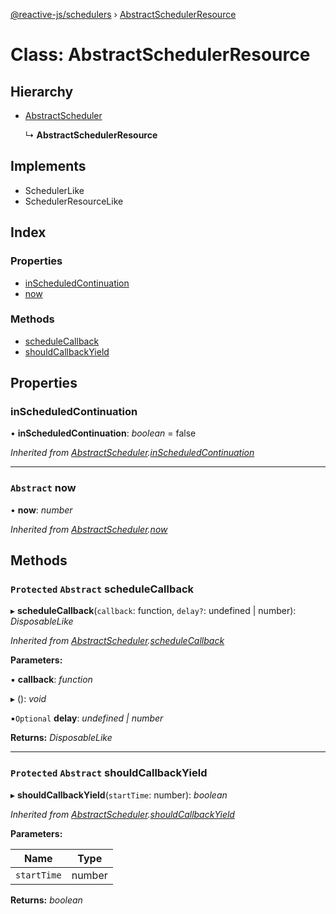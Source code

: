 [@reactive-js/schedulers](../README.md) › [AbstractSchedulerResource](abstractschedulerresource.md)

# Class: AbstractSchedulerResource

## Hierarchy

* [AbstractScheduler](abstractscheduler.md)

  ↳ **AbstractSchedulerResource**

## Implements

* SchedulerLike
* SchedulerResourceLike

## Index

### Properties

* [inScheduledContinuation](abstractschedulerresource.md#inscheduledcontinuation)
* [now](abstractschedulerresource.md#abstract-now)

### Methods

* [scheduleCallback](abstractschedulerresource.md#protected-abstract-schedulecallback)
* [shouldCallbackYield](abstractschedulerresource.md#protected-abstract-shouldcallbackyield)

## Properties

###  inScheduledContinuation

• **inScheduledContinuation**: *boolean* = false

*Inherited from [AbstractScheduler](abstractscheduler.md).[inScheduledContinuation](abstractscheduler.md#inscheduledcontinuation)*

___

### `Abstract` now

• **now**: *number*

*Inherited from [AbstractScheduler](abstractscheduler.md).[now](abstractscheduler.md#abstract-now)*

## Methods

### `Protected` `Abstract` scheduleCallback

▸ **scheduleCallback**(`callback`: function, `delay?`: undefined | number): *DisposableLike*

*Inherited from [AbstractScheduler](abstractscheduler.md).[scheduleCallback](abstractscheduler.md#protected-abstract-schedulecallback)*

**Parameters:**

▪ **callback**: *function*

▸ (): *void*

▪`Optional`  **delay**: *undefined | number*

**Returns:** *DisposableLike*

___

### `Protected` `Abstract` shouldCallbackYield

▸ **shouldCallbackYield**(`startTime`: number): *boolean*

*Inherited from [AbstractScheduler](abstractscheduler.md).[shouldCallbackYield](abstractscheduler.md#protected-abstract-shouldcallbackyield)*

**Parameters:**

Name | Type |
------ | ------ |
`startTime` | number |

**Returns:** *boolean*
